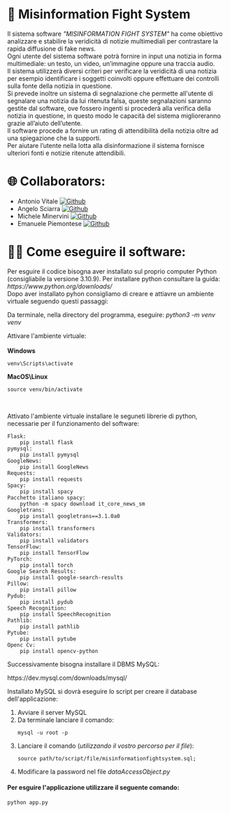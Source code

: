 <html>
<body>
<h1> 📰 Misinformation Fight System</h1>
<p>Il sistema software <i>"MISINFORMATION FIGHT SYSTEM"</i> ha come obiettivo analizzare e stabilire la veridicità di notizie multimediali per contrastare la rapida diffusione di fake news.<br>
Ogni utente del sistema software potrà fornire in input una notizia in forma multimediale: un testo, un video, un’immagine oppure una traccia audio.
<br>Il sistema utilizzerà diversi criteri per verificare la veridicità di una notizia per esempio identificare i soggetti coinvolti oppure effettuare dei controlli sulla fonte della notizia in questione.<br>
Si prevede inoltre un sistema di segnalazione che permette all'utente di segnalare una notizia da lui ritenuta falsa, queste segnalazioni saranno gestite dal software, ove fossero ingenti si procederà alla verifica della notizia in questione, in questo modo le capacità del sistema miglioreranno grazie all’aiuto dell’utente.<br>
Il software procede a fornire un rating di attendibilità della notizia oltre ad una spiegazione che la supporti. <br>Per aiutare l’utente nella lotta alla disinformazione il sistema fornisce ulteriori fonti e notizie ritenute attendibili. 
</p>



<h1>🌐 Collaborators:</h1>
<ul>
	<li>Antonio Vitale 
 	<a href="https://github.com/vitalelele">
		<img src="https://camo.githubusercontent.com/8fdc8a65f5384d2285b19d3985fa80f21c23634c6de3a0f0d2aff988c96bef9f/68747470733a2f2f696d672e736869656c64732e696f2f62616467652f4769744875622d3130303030303f6c6f676f3d676974687562266c6f676f436f6c6f723d7768697465" alt="Github" data-canonical-src="https://img.shields.io/badge/GitHub-100000?logo=github&amp;logoColor=white" style="max-width: 100%;">
  	</a>
   </li>
   	<li>Angelo Sciarra 
 	<a href="https://github.com/Angelo-Sciarra">
		<img src="https://camo.githubusercontent.com/8fdc8a65f5384d2285b19d3985fa80f21c23634c6de3a0f0d2aff988c96bef9f/68747470733a2f2f696d672e736869656c64732e696f2f62616467652f4769744875622d3130303030303f6c6f676f3d676974687562266c6f676f436f6c6f723d7768697465" alt="Github" data-canonical-src="https://img.shields.io/badge/GitHub-100000?logo=github&amp;logoColor=white" style="max-width: 100%;">
  	</a>
   </li>
	<li>Michele Minervini
 	<a href="https://github.com/MicheleMinervini06">
		<img src="https://camo.githubusercontent.com/8fdc8a65f5384d2285b19d3985fa80f21c23634c6de3a0f0d2aff988c96bef9f/68747470733a2f2f696d672e736869656c64732e696f2f62616467652f4769744875622d3130303030303f6c6f676f3d676974687562266c6f676f436f6c6f723d7768697465" alt="Github" data-canonical-src="https://img.shields.io/badge/GitHub-100000?logo=github&amp;logoColor=white" style="max-width: 100%;">
  	</a>
   </li>
   	<li>Emanuele Piemontese
 	 	<a href="https://github.com/EmanuelePiemontese">
		<img src="https://camo.githubusercontent.com/8fdc8a65f5384d2285b19d3985fa80f21c23634c6de3a0f0d2aff988c96bef9f/68747470733a2f2f696d672e736869656c64732e696f2f62616467652f4769744875622d3130303030303f6c6f676f3d676974687562266c6f676f436f6c6f723d7768697465" alt="Github" data-canonical-src="https://img.shields.io/badge/GitHub-100000?logo=github&amp;logoColor=white" style="max-width: 100%;">
  	</a>
		
   </li>

	
</ul>


<h1>👨‍💻 Come eseguire il software:</h1>
<p>
Per esguire il codice bisogna aver installato sul proprio computer Python (consigliabile la versione 3.10.9). 
Per installare python consultare la guida: <i>https://www.python.org/downloads/</i><br>
Dopo aver installato pyhon consigliamo di creare e attiavre un ambiente virtuale seguendo questi passaggi:
</p>

Da terminale, nella directory del programma, eseguire: <i>python3 -m venv venv</i>

Attivare l'ambiente virtuale: <br><br>
<b>Windows</b> 
	
	venv\Scripts\activate
	
<b>MacOS\Linux</b> 	
		
	source venv/bin/activate

  <br>
		
 <p>Attivato l'ambiente virtuale installare le seguneti librerie di python, necessarie per il funzionamento del software:</p>
 
 	Flask: 
  		pip install flask
	pymysql: 
 		pip install pymysql
	GoogleNews: 
 		pip install GoogleNews
	Requests: 
 		pip install requests
	Spacy: 
 		pip install spacy
	Pacchetto italiano spacy: 
 		python -m spacy download it_core_news_sm
	Googletrans: 
 		pip install googletrans==3.1.0a0
	Transformers: 
 		pip install transformers
	Validators: 
 		pip install validators
	TensorFlow: 
 		pip install TensorFlow 
	PyTorch: 
 		pip install torch
	Google Search Results: 
 		pip install google-search-results
	Pillow: 
 		pip install pillow
	Pydub: 
 		pip install pydub
	Speech Recognition: 
 		pip install SpeechRecognition
	Pathlib: 
 		pip install pathlib
	Pytube: 
 		pip install pytube
	Openc Cv: 
 		pip install opencv-python
   
<p>Successivamente bisogna installare il DBMS MySQL: <p>
	https://dev.mysql.com/downloads/mysql/
 
<p>Installato MySQL si dovrà eseguire lo script per creare il database dell'applicazione:</p>
<ol>
<li> Avviare il server MySQL </li>
<li> Da terminale lanciare il comando:  
	
	mysql -u root -p 
 
<li> Lanciare il comando (<i>utilizzando il vostro percorso per il file</i>): 
	
	source path/to/script/file/misinformationfightsystem.sql;
<li> Modificare la password nel file <i>dataAccessObject.py</i> </li>
 </ol>
<h4>Per esguire l'applicazione utilizzare il seguente comando: </h4>

	python app.py
</body>
</html>


